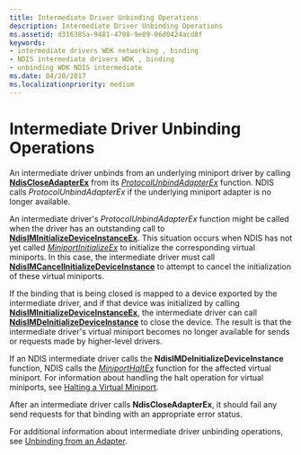 ```yaml
---
title: Intermediate Driver Unbinding Operations
description: Intermediate Driver Unbinding Operations
ms.assetid: d316385a-9481-4708-9e09-06d0424acd8f
keywords:
- intermediate drivers WDK networking , binding
- NDIS intermediate drivers WDK , binding
- unbinding WDK NDIS intermediate
ms.date: 04/20/2017
ms.localizationpriority: medium
---
```


# Intermediate Driver Unbinding Operations





An intermediate driver unbinds from an underlying miniport driver by calling [**NdisCloseAdapterEx**](/windows-hardware/drivers/ddi/ndis/nf-ndis-ndiscloseadapterex) from its [*ProtocolUnbindAdapterEx*](/windows-hardware/drivers/ddi/ndis/nc-ndis-protocol_unbind_adapter_ex) function. NDIS calls *ProtocolUnbindAdapterEx* if the underlying miniport adapter is no longer available.

An intermediate driver's *ProtocolUnbindAdapterEx* function might be called when the driver has an outstanding call to [**NdisIMInitializeDeviceInstanceEx**](/windows-hardware/drivers/ddi/ndis/nf-ndis-ndisiminitializedeviceinstanceex). This situation occurs when NDIS has not yet called [*MiniportInitializeEx*](/windows-hardware/drivers/ddi/ndis/nc-ndis-miniport_initialize) to initialize the corresponding virtual miniports. In this case, the intermediate driver must call [**NdisIMCancelInitializeDeviceInstance**](/windows-hardware/drivers/ddi/ndis/nf-ndis-ndisimcancelinitializedeviceinstance) to attempt to cancel the initialization of these virtual miniports.

If the binding that is being closed is mapped to a device exported by the intermediate driver, and if that device was initialized by calling [**NdisIMInitializeDeviceInstanceEx**](/windows-hardware/drivers/ddi/ndis/nf-ndis-ndisiminitializedeviceinstanceex), the intermediate driver can call [**NdisIMDeInitializeDeviceInstance**](/windows-hardware/drivers/ddi/ndis/nf-ndis-ndisimdeinitializedeviceinstance) to close the device. The result is that the intermediate driver's virtual miniport becomes no longer available for sends or requests made by higher-level drivers.

If an NDIS intermediate driver calls the **NdisIMDeInitializeDeviceInstance** function, NDIS calls the [*MiniportHaltEx*](/windows-hardware/drivers/ddi/ndis/nc-ndis-miniport_halt) function for the affected virtual miniport. For information about handling the halt operation for virtual miniports, see [Halting a Virtual Miniport](halting-a-virtual-miniport.md).

After an intermediate driver calls **NdisCloseAdapterEx**, it should fail any send requests for that binding with an appropriate error status.

For additional information about intermediate driver unbinding operations, see [Unbinding from an Adapter](unbinding-from-an-adapter.md).

 

